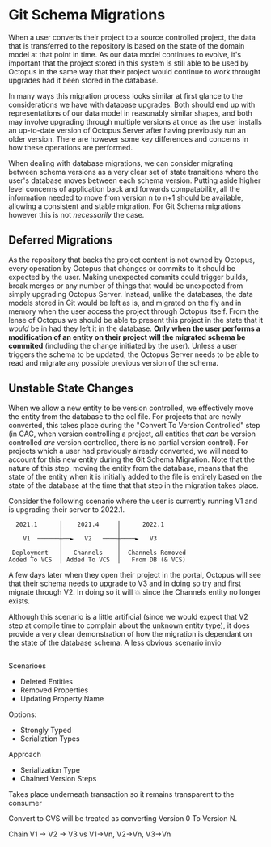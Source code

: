 # Git Schema Migrations

When a user converts their project to a source controlled project, the data that is transferred to the repository is based on the state of the domain model at that point in time. As our data model continues to evolve, it's important that the project stored in this system is still able to be used by Octopus in the same way that their project would continue to work throught upgrades had it been stored in the database.

In many ways this migration process looks similar at first glance to the considerations we have with database upgrades. Both should end up with representations of our data model in reasonably similar shapes, and both may involve upgrading through multiple versions at once as the user installs an up-to-date version of Octopus Server after having  previously run an older version. There are however some key differences and concerns in how these operations are performed.

When dealing with database migrations, we can consider migrating between schema versions as a very clear set of state transitions where the user's database moves between each schema version. Putting aside higher level concerns of application back and forwards compatability, all the information needed to move from version n to n+1 should be available, allowing a consistent and stable migration. For Git Schema migrations however this is not _necessarily_ the case. 

## Deferred Migrations
As the repository that backs the project content is not owned by Octopus, every operation by Octopus that changes or commits to it should be expected by the user. Making unexpected commits could trigger builds, break merges or any number of things that would be unexpected from simply upgrading Octopus Server. Instead, unlike the databases, the data models stored in Git would be left as is, and migrated on the fly and in memory when the user access the project through Octopus itself. From the lense of Octopus we should be able to present this project in the state that it _would_ be in had they left it in the database. **Only when the user performs a modification of an entity on their project will the migrated schema be commited** (including the change initiated by the user). Unless a user triggers the schema to be updated, the Octopus Server needs to be able to read and migrate any possible previous version of the schema.

## Unstable State Changes
When we allow a new entity to be version controlled, we effectively move the entity from the database to the ocl file. For projects that are newly converted, this takes place during the "Convert To Version Controlled" step (in CAC, when version controlling a project, _all_ entities that _can_ be version controlled _are_ version controlled, there is no partial version control). For projects which a user had previously already converted, we will need to account for this new entity during the Git Schema Migration. Note that the nature of this step, moving the entity from the database, means that the state of the entity when it is initially added to the file is entirely based on the state of the database at the time that that step in the migration takes place.

Consider the following scenario where the user is currently running V1 and is upgrading their server to 2022.1.
```
  2021.1      │    2021.4     │      2022.1
              │               │
    V1  ──────┼──►   V2   ────┼────►   V3
              │               │
 Deployment   │   Channels    │  Channels Removed
Added To VCS  │ Added To VCS  │   From DB (& VCS)
```
A few days later when they open their project in the portal, Octopus will see that their schema needs to upgrade to V3 and in doing so try and first migrate through V2. In doing so it will 💥 since the Channels entity no longer exists. 

Although this scenario is a little artificial (since we would expect that V2 step at compile time to complain about the unknown entity type), it does provide a very clear demonstration of how the migration is dependant on the state of the database schema. A less obvious scenario invio

##

Scenarioes
* Deleted Entities
* Removed Properties
* Updating Property Name

Options:
* Strongly Typed
* Serializtion Types

Approach
* Serialization Type
* Chained Version Steps

Takes place underneath transaction so it remains transparent to the consumer

Convert to CVS will be treated as converting Version 0 To Version N.

Chain 
V1 -> V2 -> V3
vs
V1->Vn, V2->Vn, V3->Vn
